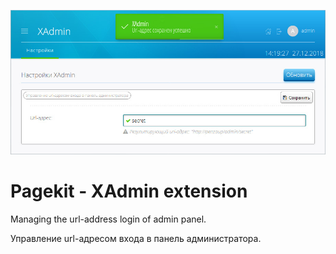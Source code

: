 ![XAdmin Banner](https://raw.githubusercontent.com/anjey58/xadmin/master/XAdmin_preview.jpg)

# Pagekit - XAdmin extension

Managing the url-address login of admin panel.

Управление url-адресом входа в панель администратора.
